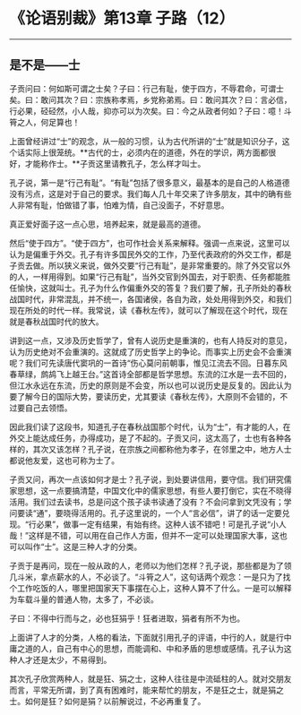 # 《论语别裁》第13章 子路（12）

------

## 是不是——士

子贡问曰：何如斯可谓之士矣？子曰：行己有耻，使于四方，不辱君命，可谓士矣。曰：敢问其次？曰：宗族称孝焉，乡党称弟焉。曰：敢问其次？曰：言必信，行必果，硁硁然，小人哉，抑亦可以为次矣。曰：今之从政者何如？子曰：噫！斗筲之人，何足算也！

上面曾经讲过“士”的观念，从一般的习惯，认为古代所讲的“士”就是知识分子，这个话实际上很笼统。**古代的士，必须内在的道德，外在的学识，两方面都很好，才能称作士。**子贡这里请教孔子，怎么样才叫士。

孔子说，第一是“行己有耻”。“有耻”包括了很多意义，最基本的是自己的人格道德没有污点，这是对于自己的要求。我们每人几十年交来了许多朋友，其中的确有些人非常有耻，怕做错了事，怕难为情，自己没面子，不好意思。

真正爱好面子这一点心思，培养起来，就是最高的道德。

然后“使于四方”。“使于四方”，也可作社会关系来解释。强调一点来说，这里可以认为是偏重于外交。孔子有许多国民外交的工作，乃至代表政府的外交工作，都是子贡去做。所以狭义来说，做外交要“行己有耻”，是非常重要的。除了外交官以外的人，一样用得到。如果“行己有耻”，当外交官到外国去，对于职责、任务都能胜任愉快，这就叫士。孔子为什么作偏重外交的答复？我们要了解，孔子所处的春秋战国时代，非常混乱，并不统一，各国诸侯，各自为政，处处用得到外交，和我们现在所处的时代一样。我常说，读《春秋左传》，就可以了解现在这个时代，现在就是春秋战国时代的放大。

讲到这一点，又涉及历史哲学了，曾有人说历史是重演的，也有人持反对的意见，认为历史绝对不会重演的。这就成了历史哲学上的争论。而事实上历史会不会重演呢？我们可先读唐代窦巩的一首诗“伤心莫问前朝事，惟见江流去不回。日暮东风春草绿，鹧鸪飞上越王台。”这首诗全部都是哲学思想。东流的江水是一去不回的，但江水永远在东流，历史的原则是不会变，所以也可以说历史是反复的。因此认为要了解今日的国际大势，要读历史，尤其要读《春秋左传》，大原则不会错的，不过要自己去领悟。

因此我们读了这段书，知道孔子在春秋战国那个时代，认为“士”，有才能的人，在外交上能达成任务，办得成功，是了不起的。子贡又问，这太高了，士也有各种各样的，其次又该怎样？孔子说，在宗族之间都称他为孝子，在邻里之中，地方人士都说他友爱，这也可称为士了。

子贡又问，再次一点该如何才是士？孔子说，到处要讲信用，要守信。我们研究儒家思想，这一点要搞清楚，中国文化中的儒家思想，有些人要打倒它，实在不晓得活用。我们过去读书，总是问这个孩子读书读通了没有？不会问拿到文凭没有；学问要读“通”，要晓得活用的。孔子这里说的，一个人“言必信”，讲了的话一定要兑现。“行必果”，做事一定有结果，有始有终。这种人该不错吧！可是孔子说“小人哉！”这样是不错，可以用在自己作人方面，但并不一定可以处理国家大事，这也可以叫作“士”。这是三种人才的分类。

子贡于是再问，现在一般从政的人，老师以为他们怎样？孔子说，那些都是为了领几斗米，拿点薪水的人，不必谈了。“斗筲之人”，这句话两个观念：一是只为了找个工作吃饭的人，哪里把国家天下事摆在心上，这种人算不了什么。一是可以解释为车载斗量的普通人物，太多了，不必谈。

子曰：不得中行而与之，必也狂狷乎！狂者进取，狷者有所不为也。

上面讲了人才的分类，人格的看法，下面就引用孔子的评语，中行的人，就是行中庸之道的人，自己有中心的思想，而能调和、中和矛盾的思想或感情。孔子认为这种人才还是太少，不易得到。

其次孔子欣赏两种人，就是狂、狷之士，这种人往往是中流砥柱的人。就对交朋友而言，平常无所谓，到了真有困难时，能来帮忙的朋友，不是狂之士，就是狷之士。如何是狂？如何是狷？以前解说过，不必再重复了。

